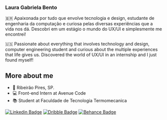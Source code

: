 ### Laura Gabriela Bento

🇧🇷
Apaixonada por tudo que envolve tecnologia e design, estudante de engenharia da computação e curiosa pelas diversas experiências que a vida nos dá. Descobri em um estágio o mundo do UX/UI e simplesmente me encontrei!

🇺🇸
Passionate about everything that involves technology and design, computer engineering student and curious about the multiple experiences that life gives us. Discovered the world of UX/UI in an internship and I just found myself!

## More about me

- 📍 Ribeirão Pires, SP.
- 💻 Front-end Intern at Avenue Code
- 📚 Student at Faculdade de Tecnologia Termomecanica

[![Linkedin Badge](https://img.shields.io/badge/LinkedIn-0077B5?style=for-the-badge&logo=linkedin&logoColor=white)](https://www.linkedin.com/in/lauragbento/)
[![Dribble Badge](https://img.shields.io/badge/Dribbble-EA4C89?style=for-the-badge&logo=dribbble&logoColor=white)](https://dribbble.com/laurabento)
[![Behance Badge](https://img.shields.io/badge/-Behance-blue?style=for-the-badge&logo=behance&logoColor=white)](https://www.behance.net/laurabento1)

